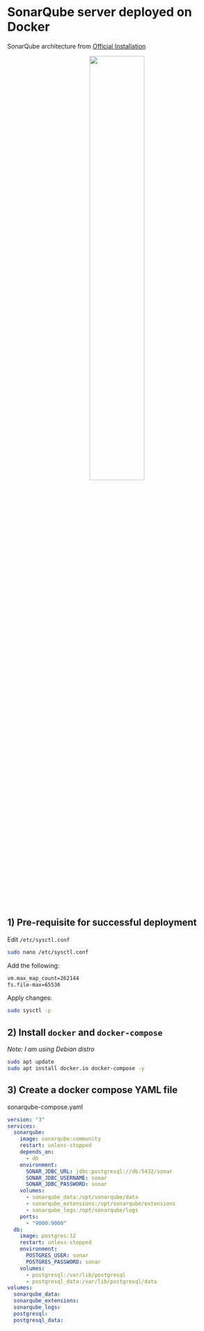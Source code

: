 # SonarQube server deployed on Docker

SonarQube architecture from [Official Installation](https://docs.sonarsource.com/sonarqube/latest/setup-and-upgrade/install-the-server/introduction/)

<p align="center">
  <img width="50%" height="50%" src="https://github.com/famasboy888/SonarQube_docker/assets/23441168/90047c3e-35f6-480f-9947-b4ca4bd9cc77">
</p>

## 1) Pre-requisite for successful deployment

Edit `/etc/sysctl.conf`
```bash
sudo nano /etc/sysctl.conf
```

Add the following:
```bash
vm.max_map_count=262144
fs.file-max=65536
```

Apply changes:
```bash
sudo sysctl -p
```

## 2) Install `docker` and `docker-compose`

_Note: I am using Debian distro_

```bash
sudo apt update
sudo apt install docker.io docker-compose -y
```

## 3) Create a docker compose YAML file

sonarqube-compose.yaml

```yaml
version: "3"
services:
  sonarqube:
    image: sonarqube:community
    restart: unless-stopped
    depends_on:
      - db
    environment:
      SONAR_JDBC_URL: jdbc:postgresql://db:5432/sonar
      SONAR_JDBC_USERNAME: sonar
      SONAR_JDBC_PASSWORD: sonar
    volumes:
      - sonarqube_data:/opt/sonarqube/data
      - sonarqube_extensions:/opt/sonarqube/extensions
      - sonarqube_logs:/opt/sonarqube/logs
    ports:
      - "9000:9000"
  db:
    image: postgres:12
    restart: unless-stopped
    environment:
      POSTGRES_USER: sonar
      POSTGRES_PASSWORD: sonar
    volumes:
      - postgresql:/var/lib/postgresql
      - postgresql_data:/var/lib/postgresql/data
volumes:
  sonarqube_data:
  sonarqube_extensions:
  sonarqube_logs:
  postgresql:
  postgresql_data:
```

